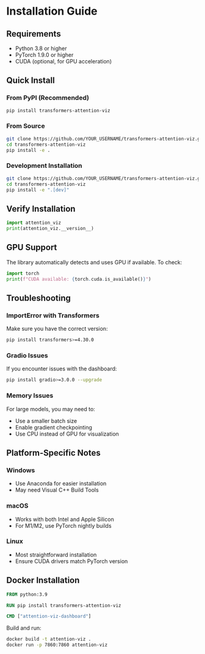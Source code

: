 # Installation Guide

## Requirements

- Python 3.8 or higher
- PyTorch 1.9.0 or higher
- CUDA (optional, for GPU acceleration)

## Quick Install

### From PyPI (Recommended)

```bash
pip install transformers-attention-viz
```

### From Source

```bash
git clone https://github.com/YOUR_USERNAME/transformers-attention-viz.git
cd transformers-attention-viz
pip install -e .
```

### Development Installation

```bash
git clone https://github.com/YOUR_USERNAME/transformers-attention-viz.git
cd transformers-attention-viz
pip install -e ".[dev]"
```

## Verify Installation

```python
import attention_viz
print(attention_viz.__version__)
```

## GPU Support

The library automatically detects and uses GPU if available. To check:

```python
import torch
print(f"CUDA available: {torch.cuda.is_available()}")
```

## Troubleshooting

### ImportError with Transformers

Make sure you have the correct version:
```bash
pip install transformers>=4.30.0
```

### Gradio Issues

If you encounter issues with the dashboard:
```bash
pip install gradio>=3.0.0 --upgrade
```

### Memory Issues

For large models, you may need to:
- Use a smaller batch size
- Enable gradient checkpointing
- Use CPU instead of GPU for visualization

## Platform-Specific Notes

### Windows

- Use Anaconda for easier installation
- May need Visual C++ Build Tools

### macOS

- Works with both Intel and Apple Silicon
- For M1/M2, use PyTorch nightly builds

### Linux

- Most straightforward installation
- Ensure CUDA drivers match PyTorch version

## Docker Installation

```dockerfile
FROM python:3.9

RUN pip install transformers-attention-viz

CMD ["attention-viz-dashboard"]
```

Build and run:
```bash
docker build -t attention-viz .
docker run -p 7860:7860 attention-viz
```